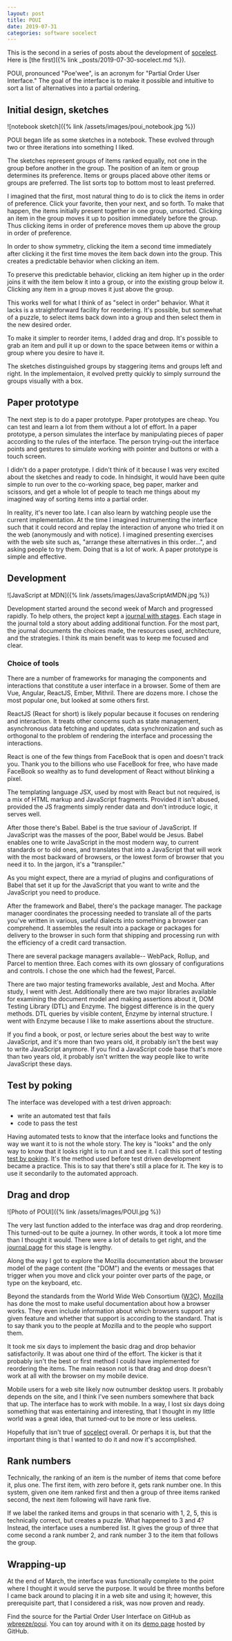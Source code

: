 ```yaml
---
layout: post
title: POUI
date: 2019-07-31
categories: software socelect
---
```


This is the second in a series of posts about the development of
[socelect](https://socelect.org). Here is
[the first]({% link _posts/2019-07-30-socelect.md %}).

POUI, pronounced "Poe'wee", is an acronym for "Partial Order User Interface."
The goal of the interface is to make it possible and intuitive to sort
a list of alternatives into a partial ordering.

## Initial design, sketches

![notebook sketch]({% link /assets/images/poui_notebook.jpg %})

POUI began life as some sketches in a notebook. These evolved through
two or three iterations into something I liked.

The sketches represent groups of items ranked equally, not one in the
group before another in the group. The position of an item or group
determines its preference. Items or groups placed above other items
or groups are preferred. The list sorts top to bottom most to least preferred.

I imagined that the first, most natural thing to do is to click
the items in order of preference. Click your favorite, then your next, and
so forth. To make that happen, the items initially present together in one
group, unsorted.
Clicking an item in the group moves it up to position immediately 
before the group.
Thus clicking items in order of preference moves them up above the group
in order of preference.

In order to show symmetry, clicking the item a second time immediately
after clicking it the first time moves the item back down
into the group. This creates a predictable behavior when clicking an item.

To preserve this predictable behavior, clicking an item higher up in the
order joins it with the item below it into a group, or into the existing group
below it. Clicking any item in a group moves it just above the group.

This works well for what I think of as "select in order" behavior.
What it lacks is a straightforward facility for reordering. It's possible,
but somewhat of a puzzle, to select items back down into a group and then
select them in the new desired order.

To make it simpler to reorder items, I added drag and drop. It's possible
to grab an item and pull it up or down to the space between items or within
a group where you desire to have it.

The sketches distinguished groups by staggering items and groups left
and right. In the implementaion, it evolved pretty quickly to simply
surround the groups visually with a box.

## Paper prototype

The next step is to do a paper prototype. Paper prototypes are cheap.
You can test and learn a lot from them without a lot of effort.
In a paper prototype, a person simulates the interface by
manipulating pieces of paper according to the rules of the interface.
The person trying-out the interface points and gestures to simulate
working with pointer and buttons or with a touch screen.

I didn't do a paper prototype. I didn't think of it because I was very
excited about the sketches and ready to code. In hindsight, it would have
been quite simple to run over to the co-working space, beg paper, marker
and scissors, and get a whole lot of people to teach me things about my
imagined way of sorting items into a partial order.

In reality, it's never too late. I can also learn by watching people
use the current implementation. At the time I imagined instrumenting
the interface such that it could record and replay the interaction of
anyone who tried it on the web (anonymously and with notice).
I imagined presenting exercises with the web site such as, "arrange
these alternatives in this order...", and asking people to try them.
Doing that is a lot of work. A paper prototype is simple and effective.

## Development

![JavaScript at MDN]({% link /assets/images/JavaScriptAtMDN.jpg %})

Development started around the second week of March and progressed rapidly.
To help others, the project kept a
[journal with
stages](https://github.com/wbreeze/poui/blob/master/docs/Etapa01.md).
Each stage in the journal told a story about adding additional function.
For the most part, the journal documents the choices made, the resources
used, architecture, and the strategies. I think its main benefit was
to keep me focused and clear.

### Choice of tools

There are a number of frameworks for managing the components and interactions
that constitute a user interface in a browser. Some of them are Vue, Angular,
ReactJS, Ember, Mithril. There are dozens more. I chose the most popular one,
but looked at some others first.

ReactJS (React for short) is likely popular because it focuses
on rendering and interaction. It treats other concerns such as state management,
asynchronous data fetching and updates, data synchronization and such
as orthogonal to the problem of rendering the interface and processing the
interactions.

React is one of the few things from FaceBook that is open and doesn't
track you. Thank you to the billions who use FaceBook for free, who have made
FaceBook so wealthy as to fund development of React without blinking
a pixel.

The templating language JSX, used by most with React but not required,
is a mix of HTML markup and JavaScript fragments. Provided it isn't abused,
provided the JS fragments simply render data and don't introduce logic,
it serves well.

After those there's Babel. Babel is the true saviour of JavaScript.
If JavaScript was the masses of the poor, Babel would be Jesus.
Babel enables one to write JavaScript in the most modern way, to current
standards or to old ones, and translates that into a JavaScript that
will work with the most backward of browsers, or the lowest form of
browser that you need it to. In the jargon, it's a "transpiler."

As you might expect, there are a myriad of plugins and configurations of
Babel that set it up for the JavaScript that you want to write and the
JavaScript you need to produce.

After the framework and Babel, there's the package manager.
The package manager coordinates
the processing needed to translate all of the parts you've written in various,
useful dialects into something a browser can comprehend. It assembles the
result into a package or packages for delivery to the browser in such form
that shipping and processing run with the efficiency of a credit card
transaction.

There are several package managers available-- WebPack, Rollup, and Parcel to
mention three. Each comes with its own glossary of configurations and controls.
I chose the one which had the fewest, Parcel.

There are two major testing frameworks available, Jest and Mocha.
After study, I went with Jest. Additionally there are two major
libraries available for examining the document model and making assertions
about it, DOM Testing Library (DTL) and Enzyme. The biggest difference
is in the query methods. DTL queries by visible content, Enzyme by
internal structure. I went with Enzyme because I like to make assertions
about the structure.

If you find a book, or post, or lecture series about the best way
to write JavaScript, and it's more than two years old, it probably isn't
the best way to write JavaScript anymore.
If you find a JavaScript code base that's more than two years old,
it probably isn't written the way people like to write JavaScript these days.

## Test by poking

The interface was developed with a test driven approach:

- write an automated test that fails
- code to pass the test

Having automated tests to know that the interface looks and functions
the way we want it to is not the whole story. The key is "looks" and
the only way to know that it looks right is to run it and see it.
I call this sort of testing
[test by
poking](https://github.com/wbreeze/poui/blob/master/docs/Etapa05.md#test-by-poking).
It's the method used before test driven development became a practice.
This is to say that there's still a place for it. The key is to use it
secondarily to the automated approach.

## Drag and drop

![Photo of POUI]({% link /assets/images/POUI.jpg %})

The very last function added to the interface was drag and drop reordering.
This turned-out to be quite a journey. In other words, it took a lot more
time than I thought it would. There were a lot of details to get right,
and the
[journal
page](https://github.com/wbreeze/poui/blob/master/docs/Etapa07.md)
for this stage is lengthy.

Along the way I got to explore the Mozilla documentation about the browser
model of the page content (the "DOM") and the events or messages that trigger
when you move and click your pointer over parts of the page, or type on the
keyboard, etc.

Beyond the standards from the World Wide Web
Consortium ([W3C](https://www.w3.org/)),
[Mozilla](https://developer.mozilla.org/)
has done the most to make useful documentation about
how a browser works. They even include information about which browsers
support any given feature and whether that support is according to the standard.
That is to say thank you to the people at Mozilla and to the people who support
them.

It took me six days to implement the basic drag and drop behavior
satisfactorily. It was about one third of the effort.
The kicker is that it probably isn't the best or first
method I could have implemented for reordering the items. The main reason
not is that drag and drop doesn't work at all with the browser on my
mobile device.

Mobile users for a web site likely now outnumber desktop users.
It probably depends on the site, and I think I've seen numbers somewhere
that back that up. The interface has to work with mobile.
In a way, I lost six days doing something that was entertaining and
interesting, that I thought in my little world was a great idea,
that turned-out to be more or less useless.

Hopefully that isn't true of [socelect](https://socelect.org/) overall.
Or perhaps it is,
but that the important thing is that I wanted to do it and now it's
accomplished.

## Rank numbers

Technically, the ranking of an item is the number of items that come before
it, plus one. The first item, with zero before it, gets rank number one.
In this system, given one item ranked first and then a group of three items
ranked second, the next item following will have rank five.

If we label the ranked items and groups in that scenario with 1, 2, 5,
this is technically correct, but creates a puzzle.
What happened to 3 and 4? Instead, the interface uses a
numbered list. It gives the group of three that come second a rank number
2, and rank number 3 to the item that follows the group.

## Wrapping-up

At the end of March, the interface was functionally complete
to the point where I thought
it would serve the purpose. It would be three
months before I came back around to placing it in a web site and
using it; however, this prerequisite part, that I considered a risk,
was now proven and ready.

Find the source for the Partial Order User Interface on GitHub as
[wbreeze/poui](https://github.com/wbreeze/poui).
You can toy around with it on its
[demo page](https://wbreeze.github.io/poui/) hosted by GitHub.
